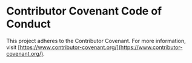 # Contributor Covenant Code of Conduct

This project adheres to the Contributor Covenant. For more information, visit [https://www.contributor-covenant.org/](https://www.contributor-covenant.org/).

